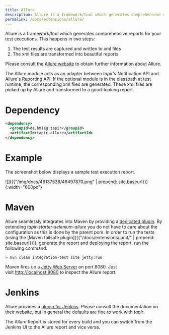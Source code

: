 ```yaml
---
title: Allure
description: Allure is a framework/tool which generates comprehensive reports for your test executions.
permalink: /docs/extensions/allure/
---
```


Allure is a framework/tool which generates comprehensive reports for
your test executions. This happens in two steps:

1.  The test results are captured and written to xml files
2.  The xml files are transformed into beautiful reports

Please consult the [Allure website](http://allure.qatools.ru/) to obtain
further information about Allure.

The Allure module acts as an adapter between <i>tapir's</i> Notification API
and Allure's Reporting API. If the optional module is in the classpath
at test runtime, the corresponding xml files are generated. These xml
files are picked up by Allure and transformed to a good-looking report.

# Dependency

``` xml
<dependency>
  <groupId>de.bmiag.tapir</groupId>
  <artifactId>tapir-allure</artifactId>
</dependency>
```

# Example

The screenshot below displays a sample test execution report.

![]({{"/img/docs/46137538/46497870.png" | prepend: site.baseurl}}){:width="600px"}

# Maven

Allure seamlessly integrates into Maven by providing a [dedicated
plugin](http://wiki.qatools.ru/display/AL/Allure+Maven+Plugin). By
extending *tapir-starter-selenium-allure* you do not have to care about
the configuration as this is done by the parent pom. In order to run the
tests (using the [Maven failsafe plugin]({{"/docs/extensions/junit/" | prepend: site.baseurl}})), generate the report
and deploying the report, run the following command:

``` text
> mvn clean integration-test site jetty:run
```

Maven fires up a [Jetty Web Server](http://www.eclipse.org/jetty/) on
port 8080. Just visit <http://localhost:8080> to inspect the Allure
report.

# Jenkins

Allure provides a [plugin for Jenkins](https://plugins.jenkins.io/allure-jenkins-plugin).
Please consult the documentation on their website, but in general the
defaults are fine to work with <i>tapir</i>. 

The Allure Report is stored for every build and you can switch from the
Jenkins UI to the Allure report and vice versa.

